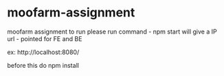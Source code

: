 # moofarm-assignment
moofarm  assignment
to run please run command - npm start
will give a IP url - pointed  for FE and BE

ex: http://localhost:8080/


before this do npm install
